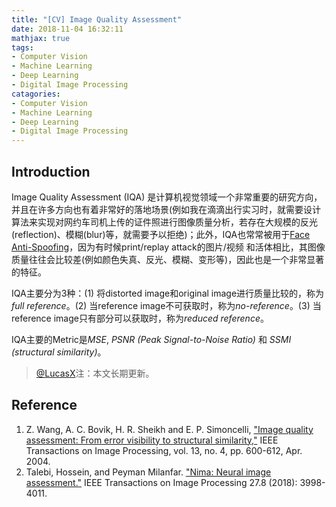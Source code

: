```yaml
---
title: "[CV] Image Quality Assessment"
date: 2018-11-04 16:32:11
mathjax: true
tags:
- Computer Vision
- Machine Learning
- Deep Learning
- Digital Image Processing
catagories:
- Computer Vision
- Machine Learning
- Deep Learning
- Digital Image Processing
---
```

## Introduction
Image Quality Assessment (IQA) 是计算机视觉领域一个非常重要的研究方向，并且在许多方向也有着非常好的落地场景(例如我在滴滴出行实习时，就需要设计算法来实现对网约车司机上传的证件照进行图像质量分析，若存在大规模的反光(reflection)、模糊(blur)等，就需要予以拒绝)；此外，IQA也常常被用于[Face Anti-Spoofing](https://lucasxlu.github.io/blog/2018/10/30/cv-antispoofing/)，因为有时候print/replay attack的图片/视频 和活体相比，其图像质量往往会比较差(例如颜色失真、反光、模糊、变形等)，因此也是一个非常显著的特征。

IQA主要分为3种：(1) 将distorted image和original image进行质量比较的，称为*full reference*。(2) 当reference image不可获取时，称为*no-reference*。(3) 当reference image只有部分可以获取时，称为*reduced reference*。

IQA主要的Metric是*MSE*, *PSNR (Peak Signal-to-Noise Ratio)* 和 *SSMI (structural similarity)*。


> [@LucasX](https://www.zhihu.com/people/xulu-0620/activities)注：本文长期更新。


## Reference
1. Z. Wang, A. C. Bovik, H. R. Sheikh and E. P. Simoncelli, ["Image quality assessment: From error visibility to structural similarity,"](http://www.cns.nyu.edu/pub/eero/wang03-reprint.pdf) IEEE Transactions on Image Processing, vol. 13, no. 4, pp. 600-612, Apr. 2004.
2. Talebi, Hossein, and Peyman Milanfar. ["Nima: Neural image assessment."](https://ieeexplore.ieee.org/stamp/stamp.jsp?tp=&arnumber=8352823) IEEE Transactions on Image Processing 27.8 (2018): 3998-4011.